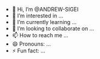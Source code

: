 - 👋 Hi, I’m @ANDREW-SIGEI
- 👀 I’m interested in ...
- 🌱 I’m currently learning ...
- 💞️ I’m looking to collaborate on ...
- 📫 How to reach me ...
- 😄 Pronouns: ...
- ⚡ Fun fact: ...

<!---
ANDREW-SIGEI/ANDREW-SIGEI is a ✨ special ✨ repository because its `README.md` (this file) appears on your GitHub profile.
You can click the Preview link to take a look at your changes.
--->
